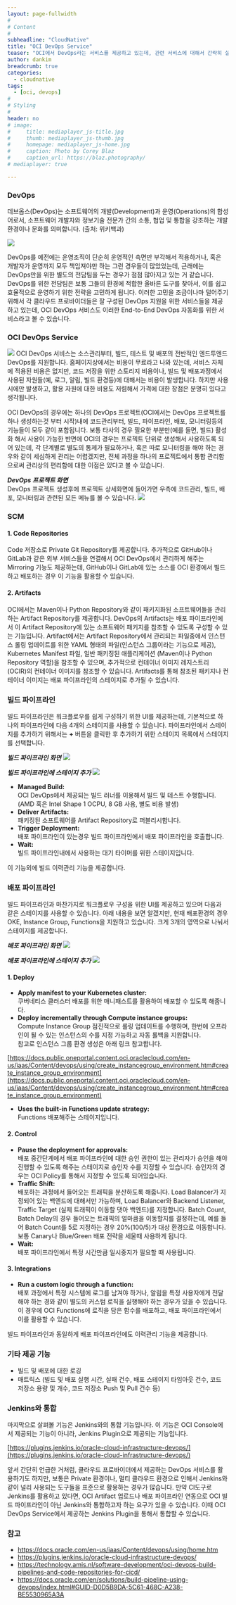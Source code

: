 ```yaml
---
layout: page-fullwidth
#
# Content
#
subheadline: "CloudNative"
title: "OCI DevOps Service"
teaser: "OCI에서 DevOps라는 서비스를 제공하고 있는데, 관련 서비스에 대해서 간략히 살펴보고 정리해 봅니다."
author: dankim
breadcrumb: true
categories:
  - cloudnative
tags:
  - [oci, devops]
#
# Styling
#
header: no
# image:
#     title: mediaplayer_js-title.jpg
#     thumb: mediaplayer_js-thumb.jpg
#     homepage: mediaplayer_js-home.jpg
#     caption: Photo by Corey Blaz
#     caption_url: https://blaz.photography/
# mediaplayer: true

---
```


### DevOps
데브옵스(DevOps)는 소프트웨어의 개발(Development)과 운영(Operations)의 합성어로서, 소프트웨어 개발자와 정보기술 전문가 간의 소통, 협업 및 통합을 강조하는 개발 환경이나 문화를 의미합니다. (출처: 위키백과)

![](/assets/img/cloudnative-security/2022/devops.png)

DevOps를 예전에는 운영조직이 단순히 운영적인 측면만 부각해서 적용하거나, 혹은 개발자가 운영까지 모두 책임져야만 하는 그런 경우들이 많았었는데, 근래에는 DevOps만을 위한 별도의 전담팀을 두는 경우가 점점 많아지고 있는 거 같습니다. DevOps를 위한 전담팀은 보통 그들의 환경에 적합한 올바른 도구를 찾아서, 이를 쉽고 효율적으로 운영하기 위한 전략을 고민하게 됩니다. 이러한 고민을 조금이나마 덜어주기 위해서 각 클라우드 프로바이더들은 잘 구성된 DevOps 지원을 위한 서비스들을 제공하고 있는데, OCI DevOps 서비스도 이러한 End-to-End DevOps 자동화를 위한 서비스라고 볼 수 있습니다. 

### OCI DevOps Service
![](/assets/img/cloudnative-security/2022/oci-devops-1.png)
OCI DevOps 서비스는 소스관리부터, 빌드, 테스트 및 배포의 전반적인 엔드투엔드 DevOps를 지원합니다. 홈페이지상에서는 비용이 무료라고 나와 있는데, 서비스 자체에 적용된 비용은 없지만, 코드 저장을 위한 스토리지 비용이나, 빌드 및 배포과정에서 사용된 자원들(예, 로그, 알림, 빌드 환경등)에 대해서는 비용이 발생합니다. 하지만 사용시에만 발생하고, 활용 자원에 대한 비용도 저렴해서 가격에 대한 장점은 분명히 있다고 생각됩니다.

OCI DevOps의 경우에는 하나의 DevOps 프로젝트(OCI에서는 DevOps 프로젝트를 하나 생성하는것 부터 시작)내에 코드관리부터, 빌드, 파이프라인, 배포, 모니터링등의 기능들이 모두 같이 포함됩니다. 보통 타사의 경우 필요한 부분만(예를 들면, 빌드) 활성화 해서 사용이 가능한 반면에 OCI의 경우는 프로젝트 단위로 생성해서 사용하도록 되어 있는데, 각 단계별로 별도의 통제가 필요하거나, 혹은 따로 모니터링을 해야 하는 경우와 같이 세심하게 관리는 어렵겠지만, 전체 과정을 하나의 프로젝트에서 통합 관리함으로써 관리상의 편리함에 대한 이점은 있다고 볼 수 있습니다.

***DevOps 프로젝트 화면***  
DevOps 프로젝트 생성후에 프로젝트 상세화면에 들어가면 우측에 코드관리, 빌드, 배포, 모니터링과 관련된 모든 메뉴를 볼 수 있습니다.
![](/assets/img/cloudnative-security/2022/oci-devops-0.png)

### SCM
#### 1. Code Repositories
Code 저장소로 Private Git Repository를 제공합니다. 추가적으로 GitHub이나 GitLab과 같은 외부 서비스들을 연결해서 OCI DevOps에서 관리하게 해주는 Mirroring 기능도 제공하는데, GitHub이나 GitLab에 있는 소스를 OCI 환경에서 빌드하고 배포하는 경우 이 기능을 활용할 수 있습니다.

#### 2. Artifacts
OCI에서는 Maven이나 Python Repository와 같이 패키지화된 소프트웨어들을 관리하는 Artifact Repository를 제공합니다. DevOps의 Artifacts는 배포 파이프라인에서 이 Artifact Repository에 있는 소프트웨어 패키지를 참조할 수 있도록 구성할 수 있는 기능입니다. Artifact에서는 Artifact Repository에서 관리되는 파일중에서 인스턴스 롤링 업데이트를 위한 YAML 형태의 파일(인스턴스 그룹이라는 기능으로 제공), Kubernetes Manifest 파일, 일반 패키징된 애플리케이션 (Maven이나 Python Repository 역할)을 참조할 수 있으며, 추가적으로 컨테이너 이미지 레지스트리 (OCIR)의 컨테이너 이미지를 참조할 수 있습니다. Artifacts를 통해 참조된 패키지나 컨테이너 이미지는 배포 파이프라인의 스테이지로 추가될 수 있습니다.

### 빌드 파이프라인
빌드 파이프라인은 워크플로우를 쉽게 구성하기 위한 UI를 제공하는데, 기본적으로 하나의 파이프라인에 다음 4개의 스테이지를 사용할 수 있습니다. 파이프라인에서 스테이지를 추가하기 위해서는 **+** 버튼을 클릭한 후 추가하기 위한 스테이지 목록에서 스테이지를 선택합니다.

***빌드 파이프라인 화면***
![](/assets/img/cloudnative-security/2022/oci-devops-2.png)

***빌드 파이프라인에 스테이지 추가***
![](/assets/img/cloudnative-security/2022/oci-devops-4.png)


* **Managed Build:**  
OCI DevOps에서 제공되는 빌드 러너를 이용해서 빌드 및 테스트 수행합니다. (AMD 혹은 Intel Shape 1 OCPU, 8 GB 사용, 별도 비용 발생)
* **Deliver Artifacts:**  
패키징된 소프트웨어를 Artifact Repository로 퍼블리시합니다.
* **Trigger Deployment:**  
배포 파이프라인이 있는경우 빌드 파이프라인에서 배포 파이프라인을 호출합니다.
* **Wait:**  
빌드 파이프라인내에서 사용하는 대기 타이머를 위한 스테이지입니다.

이 기능외에 빌드 이력관리 기능을 제공합니다.

### 배포 파이프라인
빌드 파이프라인과 마찬가지로 워크플로우 구성을 위한 UI를 제공하고 있으며 다음과 같은 스테이지를 사용할 수 있습니다. 아래 내용을 보면 알겠지만, 현재 배포환경의 경우 OKE, Instance Group, Functions을 지원하고 있습니다. 크게 3개의 영역으로 나눠서 스테이지를 제공합니다.

***배포 파이프라인 화면***
![](/assets/img/cloudnative-security/2022/oci-devops-3.png)

***배포 파이프라인에 스테이지 추가***
![](/assets/img/cloudnative-security/2022/oci-devops-5.png)

#### 1. Deploy
* **Apply manifest to your Kubernetes cluster:**  
쿠버네티스 클러스터 배포를 위한 매니패스트를 활용하여 배포할 수 있도록 해줍니다.
* **Deploy incrementally through Compute instance groups:**  
Compute Instance Group 점진적으로 롤링 업데이트를 수행하며, 한번에 오프라인이 될 수 있는 인스턴스의 수를 지정 가능하고 자동 롤백을 지원합니다.  
참고로 인스턴스 그룹 환경 생성은 아래 링크 참고합니다.

[https://docs.public.oneportal.content.oci.oraclecloud.com/en-us/iaas/Content/devops/using/create_instancegroup_environment.htm#create_instance_group_environment](https://docs.public.oneportal.content.oci.oraclecloud.com/en-us/iaas/Content/devops/using/create_instancegroup_environment.htm#create_instance_group_environment)

* **Uses the built-in Functions update strategy:**  
Functions 배포해주는 스테이지입니다.

#### 2. Control
* **Pause the deployment for approvals:**  
배포 중간단계에서 배포 파이프라인에 대한 승인 권한이 있는 관리자가 승인을 해야 진행할 수 있도록 해주는 스테이지로 승인자 수를 지정할 수 있습니다. 승인자의 경우는 OCI Policy를 통해서 지정할 수 있도록 되어있습니다.
* **Traffic Shift:**  
배포하는 과정에서 들어오는 트래픽을 분산하도록 해줍니다. Load Balancer가 지정되어 있는 백엔드에 대해서만 가능하며, Load Balancer와 Backend Listener, Traffic Target (실제 트래픽이 이동할 댓아 백엔드)를 지정합니다. Batch Count, Batch Delay의 경우 들어오는 트래픽의 얼마큼을 이동할지를 결정하는데, 예를 들어 Batch Count를 5로 지정하는 경우 20%(100/5)가 대상 환경으로 이동합니다. 보통 Canary나 Blue/Green 배포 전략을 세울때 사용하게 됩니다.
* **Wait:**  
배포 파이프라인에서 특정 시간만큼 일시중지가 필요할 때 사용됩니다.

#### 3. Integrations
* **Run a custom logic through a function:**  
배포 과정에서 특정 시스템에 로그를 남겨야 하거나, 알림을 특정 사용자에게 전달해야 하는 경와 같이 별도의 커스텀 로직을 실행해야 하는 경우가 있을 수 있습니다. 이 경우에 OCI Functions에 로직을 담은 함수를 배포하고, 배포 파이프라인에서 이를 활용할 수 있습니다.

빌드 파이프라인과 동일하게 배포 파이프라인에도 이력관리 기능을 제공합니다.

### 기타 제공 기능
* 빌드 및 배포에 대한 로깅
* 매트릭스 (빌드 및 배포 실행 시간, 실패 건수, 배포 스테이지 타임아웃 건수, 코드 저장소 용량 및 개수, 코드 저장소 Push 및 Pull 건수 등)

### Jenkins와 통합
마지막으로 살펴볼 기능은 Jenkins와의 통합 기능입니다. 이 기능은 OCI Console에서 제공되는 기능이 아니라, Jenkins Plugin으로 제공되는 기능입니다.

[https://plugins.jenkins.io/oracle-cloud-infrastructure-devops/](https://plugins.jenkins.io/oracle-cloud-infrastructure-devops/)

앞서 간단히 언급한 거처럼, 클라우드 프로바이더에서 제공하는 DevOps 서비스를 활용하기도 하지만, 보통은 Private 환경이나, 멀티 클라우드 환경으로 인해서 Jenkins와 같이 널리 사용되는 도구들을 표준으로 활용하는 경우가 많습니다. 만약 CI도구로 Jenkins를 활용하고 있다면, OCI Artifact 업로드나 배포 파이프라인 연동으로 OCI 빌드 파이프라인이 아닌 Jenkins와 통합하고자 하는 요구가 있을 수 있습니다. 이때 OCI DevOps Service에서 제공하는 Jenkins Plugin을 통해서 통합할 수 있습니다. 

### 참고
* https://docs.oracle.com/en-us/iaas/Content/devops/using/home.htm  
* https://plugins.jenkins.io/oracle-cloud-infrastructure-devops/  
* https://technology.amis.nl/software-development/oci-devops-build-pipelines-and-code-repositories-for-cicd/  
* https://docs.oracle.com/en/solutions/build-pipeline-using-devops/index.html#GUID-D0D5B9DA-5C61-468C-A238-BE5530965A3A
